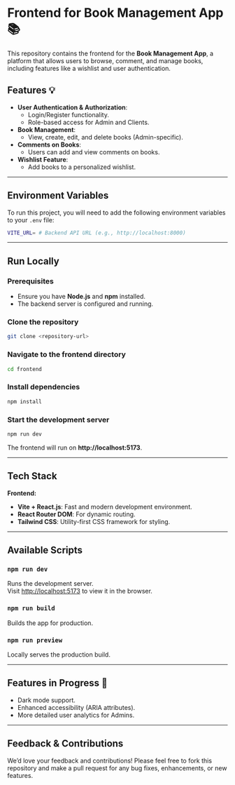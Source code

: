 
# Frontend for Book Management App 📚

This repository contains the frontend for the **Book Management App**, a platform that allows users to browse, comment, and manage books, including features like a wishlist and user authentication.

## Features 💡

- **User Authentication & Authorization**: 
  - Login/Register functionality.
  - Role-based access for Admin and Clients.
- **Book Management**: 
  - View, create, edit, and delete books (Admin-specific).
- **Comments on Books**: 
  - Users can add and view comments on books.
- **Wishlist Feature**: 
  - Add books to a personalized wishlist.

---

## Environment Variables

To run this project, you will need to add the following environment variables to your `.env` file:

```bash
VITE_URL= # Backend API URL (e.g., http://localhost:8000)
```

---

## Run Locally

### Prerequisites
- Ensure you have **Node.js** and **npm** installed.
- The backend server is configured and running.

### Clone the repository

```bash
git clone <repository-url>
```

### Navigate to the frontend directory

```bash
cd frontend
```

### Install dependencies

```bash
npm install
```

### Start the development server

```bash
npm run dev
```

The frontend will run on **http://localhost:5173**.

---

## Tech Stack

**Frontend:**
- **Vite + React.js**: Fast and modern development environment.
- **React Router DOM**: For dynamic routing.
- **Tailwind CSS**: Utility-first CSS framework for styling.

---

## Available Scripts

### `npm run dev`
Runs the development server.  
Visit [http://localhost:5173](http://localhost:5173) to view it in the browser.

### `npm run build`
Builds the app for production.

### `npm run preview`
Locally serves the production build.

---

## Features in Progress 🚧
- Dark mode support.
- Enhanced accessibility (ARIA attributes).
- More detailed user analytics for Admins.

---

## Feedback & Contributions

We’d love your feedback and contributions! Please feel free to fork this repository and make a pull request for any bug fixes, enhancements, or new features.
